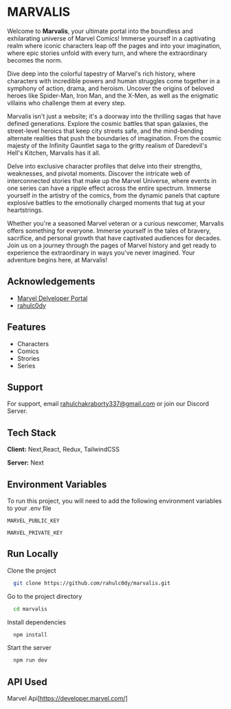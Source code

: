 
# MARVALIS

Welcome to **Marvalis**, your ultimate portal into the boundless and exhilarating universe of Marvel Comics! Immerse yourself in a captivating realm where iconic characters leap off the pages and into your imagination, where epic stories unfold with every turn, and where the extraordinary becomes the norm.

Dive deep into the colorful tapestry of Marvel's rich history, where characters with incredible powers and human struggles come together in a symphony of action, drama, and heroism. Uncover the origins of beloved heroes like Spider-Man, Iron Man, and the X-Men, as well as the enigmatic villains who challenge them at every step.

Marvalis isn't just a website; it's a doorway into the thrilling sagas that have defined generations. Explore the cosmic battles that span galaxies, the street-level heroics that keep city streets safe, and the mind-bending alternate realities that push the boundaries of imagination. From the cosmic majesty of the Infinity Gauntlet saga to the gritty realism of Daredevil's Hell's Kitchen, Marvalis has it all.

Delve into exclusive character profiles that delve into their strengths, weaknesses, and pivotal moments. Discover the intricate web of interconnected stories that make up the Marvel Universe, where events in one series can have a ripple effect across the entire spectrum. Immerse yourself in the artistry of the comics, from the dynamic panels that capture explosive battles to the emotionally charged moments that tug at your heartstrings.

Whether you're a seasoned Marvel veteran or a curious newcomer, Marvalis offers something for everyone. Immerse yourself in the tales of bravery, sacrifice, and personal growth that have captivated audiences for decades. Join us on a journey through the pages of Marvel history and get ready to experience the extraordinary in ways you've never imagined. Your adventure begins here, at Marvalis!




## Acknowledgements

 - [Marvel Delveloper Portal](https://developer.marvel.com/)
 - [rahulc0dy](https://github.com/rahulc0dy)



## Features


- Characters
- Comics
- Strories
- Series


## Support

For support, email rahulchakraborty337@gmail.com or join our Discord Server.


## Tech Stack

**Client:** Next,React, Redux, TailwindCSS

**Server:** Next



## Environment Variables

To run this project, you will need to add the following environment variables to your .env file

`MARVEL_PUBLIC_KEY`

`MARVEL_PRIVATE_KEY`


## Run Locally

Clone the project

```bash
  git clone https://github.com/rahulc0dy/marvalis.git
```

Go to the project directory

```bash
  cd marvalis
```

Install dependencies

```bash
  npm install
```

Start the server

```bash
  npm run dev
```

## API Used
Marvel Api[https://developer.marvel.com/]
